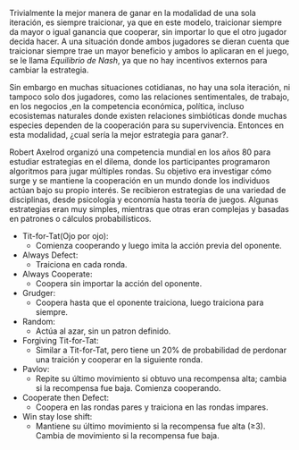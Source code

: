 Trivialmente la mejor manera de ganar en la modalidad de una sola iteración, es siempre traicionar, ya que en este modelo, traicionar siempre da mayor o igual ganancia que cooperar, sin importar lo que el otro jugador decida hacer. A una situación donde ambos jugadores se dieran cuenta que traicionar siempre trae un mayor beneficio y ambos lo aplicaran en el juego, se le llama _Equilibrio de Nash_, ya que no hay incentivos externos para cambiar la estrategia.

Sin embargo en muchas situaciones cotidianas, no hay una sola iteración, ni tampoco solo dos jugadores, como las relaciones sentimentales, de trabajo, en los negocios ,en la competencia económica, política, incluso ecosistemas naturales donde existen relaciones simbióticas donde muchas especies dependen de la cooperación para su supervivencia. Entonces en esta modalidad, ¿cual sería la mejor estrategia para ganar?.

Robert Axelrod organizó una competencia mundial en los años 80 para estudiar estrategias en el dilema, donde los participantes programaron algoritmos para jugar múltiples rondas.
Su objetivo era investigar cómo surge y se mantiene la cooperación en un mundo donde los individuos actúan bajo su propio interés.
Se recibieron estrategias de una variedad de disciplinas, desde psicología y economía hasta teoría de juegos. Algunas estrategias eran muy simples, mientras que otras eran complejas y basadas en patrones o cálculos probabilísticos.

- Tit-for-Tat(Ojo por ojo):
	- Comienza cooperando y luego imita la acción previa del oponente.
- Always Defect: 
	- Traiciona en cada ronda.
- Always Cooperate:
	- Coopera sin importar la acción del oponente.
- Grudger: 
	- Coopera hasta que el oponente traiciona, luego traiciona para siempre.
- Random:
	- Actúa al azar, sin un patron definido.
- Forgiving Tit-for-Tat:
	- Similar a Tit-for-Tat, pero tiene un 20% de probabilidad de perdonar una traición y cooperar en la siguiente ronda. 
- Pavlov: 
	- Repite su último movimiento si obtuvo una recompensa alta; cambia si la recompensa fue baja. Comienza cooperando.
- Cooperate then Defect:
	- Coopera en las rondas pares y traiciona en las rondas impares.
- Win stay lose shift:
	- Mantiene su último movimiento si la recompensa fue alta (≥3). Cambia de movimiento si la recompensa fue baja.


